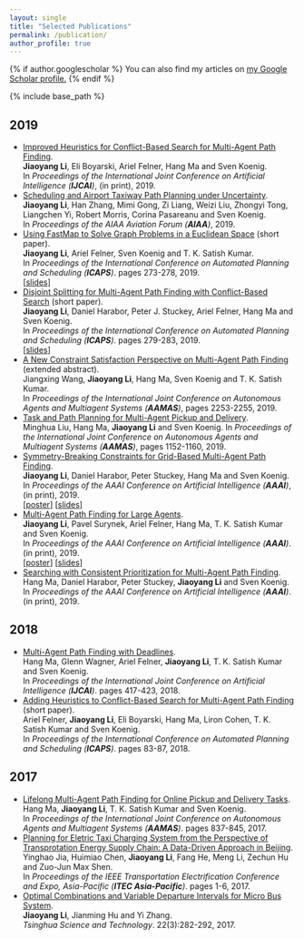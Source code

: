 ```yaml
---
layout: single
title: "Selected Publications"
permalink: /publication/
author_profile: true
---
```


{% if author.googlescholar %}
  You can also find my articles on <u><a href="{{author.googlescholar}}">my Google Scholar profile</a>.</u>
{% endif %}

{% include base_path %}

## 2019
* [Improved Heuristics for Conflict-Based Search for Multi-Agent Path Finding](http://jiaoyang-li.github.io/files/2019-IJCAI.pdf "Download pdf").   
    **Jiaoyang Li**, Eli Boyarski, Ariel Felner, Hang Ma and Sven Koenig.  
    In <i>Proceedings of the International Joint Conference on Artificial Intelligence (**IJCAI**)</i>, (in print), 2019.
* [Scheduling and Airport Taxiway Path Planning under Uncertainty](https://arc.aiaa.org/doi/abs/10.2514/6.2019-2930 "Download pdf").  
    **Jiaoyang Li**, Han Zhang, Mimi Gong, Zi Liang, Weizi Liu, Zhongyi Tong, Liangchen Yi, Robert Morris, Corina Pasareanu and Sven Koenig.    
    In <i>Proceedings of the AIAA Aviation Forum (**AIAA**)</i>, 2019.
* [Using FastMap to Solve Graph Problems in a Euclidean Space](https://aaai.org/ojs/index.php/ICAPS/article/view/3488/3356 "Download pdf") (short paper).    
    **Jiaoyang Li**, Ariel Felner, Sven Koenig and T. K. Satish Kumar.    
    In <i>Proceedings of the International Conference on Automated Planning and Scheduling (**ICAPS**)</i>. pages 273-278, 2019.   
    [[slides](http://jiaoyang-li.github.io/files/slides/ICAPS19-FastMap.pdf "Download slides")]
* [Disjoint Splitting for Multi-Agent Path Finding with Conflict-Based Search](https://aaai.org/ojs/index.php/ICAPS/article/view/3487/3355 "Download pdf") (short paper).    
    **Jiaoyang Li**, Daniel Harabor, Peter J. Stuckey, Ariel Felner, Hang Ma and Sven Koenig.    
    In <i>Proceedings of the International Conference on Automated Planning and Scheduling (**ICAPS**)</i>. pages 279-283, 2019.   
    [[slides](http://jiaoyang-li.github.io/files/slides/ICAPS19-Disjoint-CBS.pdf "Download slides")]  
* [A New Constraint Satisfaction Perspective on Multi-Agent Path Finding](http://www.ifaamas.org/Proceedings/aamas2019/pdfs/p2253.pdf "Download pdf") (extended abstract).     
    Jiangxing Wang, **Jiaoyang Li**, Hang Ma, Sven Koenig and T. K. Satish Kumar.     
    In <i>Proceedings of the International Joint Conference on Autonomous Agents and Multiagent Systems (**AAMAS**)</i>, pages 2253-2255, 2019.
* [Task and Path Planning for Multi-Agent Pickup and Delivery](http://www.ifaamas.org/Proceedings/aamas2019/pdfs/p1152.pdf "Download pdf").     
    Minghua Liu, Hang Ma, **Jiaoyang Li** and Sven Koenig. 
    In <i>Proceedings of the International Joint Conference on Autonomous Agents and Multiagent Systems (**AAMAS**)</i>, pages 1152-1160, 2019. 
* [Symmetry-Breaking Constraints for Grid-Based Multi-Agent Path Finding](http://jiaoyang-li.github.io/files/2019-AAAI-1.pdf "Download pdf").     
    **Jiaoyang Li**, Daniel Harabor, Peter Stuckey, Hang Ma and Sven Koenig. 
    In <i>Proceedings of the AAAI Conference on Artificial Intelligence (**AAAI**)</i>, (in print), 2019.   
    [[poster](http://jiaoyang-li.github.io/files/posters/rectangle-poster.pdf "Download poster")] [[slides](http://jiaoyang-li.github.io/files/slides/rectangle-slides.pdf "Download slides")]
* [Multi-Agent Path Finding for Large Agents](http://jiaoyang-li.github.io/files/2019-AAAI-2.pdf "Download pdf").     
    **Jiaoyang Li**, Pavel Surynek, Ariel Felner, Hang Ma, T. K. Satish Kumar and Sven Koenig.    
    In <i>Proceedings of the AAAI Conference on Artificial Intelligence (**AAAI**)</i>. (in print), 2019.   
    [[poster](http://jiaoyang-li.github.io/files/posters/large-agent-poster.pdf "Download poster")] [[slides](http://jiaoyang-li.github.io/files/slides/large-agent-slides.pdf "Download slides")]
* [Searching with Consistent Prioritization for Multi-Agent Path Finding](http://jiaoyang-li.github.io/files/2019-AAAI-3.pdf "Download pdf").     
    Hang Ma, Daniel Harabor, Peter Stuckey, **Jiaoyang Li** and Sven Koenig.     
    In <i>Proceedings of the AAAI Conference on Artificial Intelligence (**AAAI**)</i>. (in print), 2019.

## 2018
* [Multi-Agent Path Finding with Deadlines](http://jiaoyang-li.github.io/files/2018-IJCAI.pdf "Download pdf").     
    Hang Ma, Glenn Wagner, Ariel Felner, **Jiaoyang Li**, T. K. Satish Kumar and Sven Koenig.     
    In <i>Proceedings of the International Joint Conference on Artificial Intelligence (**IJCAI**)</i>. pages 417-423, 2018. 
* [Adding Heuristics to Conflict-Based Search for Multi-Agent Path Finding](http://jiaoyang-li.github.io/files/2018-ICAPS.pdf "Download pdf") (short paper).     
    Ariel Felner, **Jiaoyang Li**, Eli Boyarski, Hang Ma, Liron Cohen, T. K. Satish Kumar and Sven Koenig.     
    In <i>Proceedings of the International Conference on Automated Planning and Scheduling (**ICAPS**)</i>. pages 83-87, 2018.

## 2017
* [Lifelong Multi-Agent Path Finding for Online Pickup and Delivery Tasks](http://jiaoyang-li.github.io/files/2017-AAMAS.pdf "Download pdf").     
    Hang Ma, **Jiaoyang Li**, T. K. Satish Kumar and Sven Koenig.     
    In <i>Proceedings of the International Joint Conference on Autonomous Agents and Multiagent Systems (**AAMAS**)</i>. pages 837-845, 2017.
* [Planning for Eletric Taxi Charging System from the Perspective of Transprotation Energy Supply Chain: A Data-Driven Approach in Beijing](http://jiaoyang-li.github.io/files/2017-ITEC.pdf "Download pdf").     
    Yinghao Jia, Huimiao Chen, **Jiaoyang Li**, Fang He, Meng Li, Zechun Hu and Zuo-Jun Max Shen.     
    In <i>Proceedings of the IEEE Transportation Electrification Conference and Expo, Asia-Pacific (**ITEC Asia-Pacific**)</i>. pages 1-6, 2017.
* [Optimal Combinations and Variable Departure Intervals for Micro Bus System](http://jiaoyang-li.github.io/files/2017-TST.pdf "Download pdf").    
    **Jiaoyang Li**, Jianming Hu and Yi Zhang.      
    <i>Tsinghua Science and Technology</i>. 22(3):282-292, 2017.


